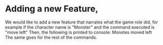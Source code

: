 
# Adding a new Feature, 

We would like to add a new feature that narrates what the game role did, for example
if the character name is "Monster" and the command executed is "move left"
Then, the following is printed to console: Monstes moved left
The same goes for the rest of the commands. 

